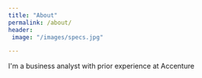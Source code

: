 ```yaml
---
title: "About"
permalink: /about/
header:
 image: "/images/specs.jpg"

---
```


I'm a business analyst with prior experience at Accenture
